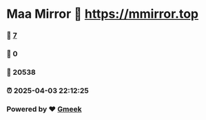 # Maa Mirror :link: https://mmirror.top 
### :page_facing_up: [7](https://mmirror.top/tag.html) 
### :speech_balloon: 0 
### :hibiscus: 20538 
### :alarm_clock: 2025-04-03 22:12:25 
### Powered by :heart: [Gmeek](https://github.com/Meekdai/Gmeek)
